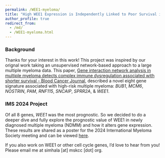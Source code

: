```yaml
---
permalink: /WEE1-myeloma/
title: "High WEE1 Expression is Independently Linked to Poor Survival in Multiple Myeloma"
author_profile: true
redirect_from: 
  - /md/
  - /WEE1-myeloma.html
---
```




### Background 

Thanks for your interest in this work! This project was inspired by our orignal work taking an unsupervised network-based approach to a large multiple myeloma data. This paper, [Gene interaction network analysis in multiple myeloma detects complex immune dysregulation associated with shorter survival - Blood Cancer Journal](https://www.nature.com/articles/s41408-023-00935-2), described a novel eight gene signature associated with high-risk multiple myeloma: *BUB1*, *MCM6*, *NOSTRIN*, *PAM*, *RNF115*, *SNCAIP*, *SPRR2A*, & *WEE1*. 

### IMS 2024 Project

Of all 8 genes, *WEE1* was the most prognostic. So we decided to do a deeper dive and fully explore the prognostic value of WEE1 in newly diagnosed multiple myeloma (NDMM) and how it alters gene expression. These results are shared as a poster for the 2024 International Myeloma Society meeting and can be viewed [here](https://github.com/aksimhal/posters/blob/master/IMS2024/IMS2024_Simhal.pdf.). 


If you also work on WEE1 or other cell cycle genes, I’d love to hear from you! Please email me at simhala [at] mskcc [dot] org.  